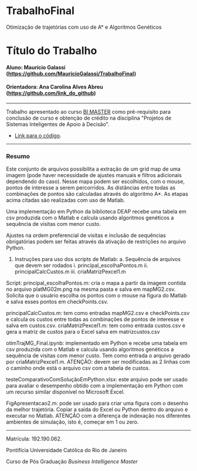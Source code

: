 # TrabalhoFinal
Otimização de trajetórias com uso de A* e Algoritmos Genéticos

# Título do Trabalho

#### Aluno: Maurício Galassi (https://github.com/MauricioGalassi/TrabalhoFinal)
#### Orientadora: Ana Carolina Alves Abreu (https://github.com/link_do_github) 


---

Trabalho apresentado ao curso [BI MASTER](https://ica.puc-rio.ai/bi-master) como pré-requisito para conclusão de curso e obtenção de crédito na disciplina "Projetos de Sistemas Inteligentes de Apoio à Decisão".

- [Link para o código](https://github.com/link_do_repositorio). <!-- caso não aplicável, remover esta linha -->


---

### Resumo


Este conjunto de arquivos possibilita a extração de um grid map de uma imagem (pode haver necessidade de ajustes manuais e filtros adicionais dependendo do caso). Nesse mapa podem ser escolhidos, com o mouse, pontos de interesse a serem percorridos. As distâncias entre todas as combinações de pontos são calculadas através do algoritmo A*.
As etapas acima citadas são realizadas com uso de Matlab.

Uma implementação em Python da biblioteca DEAP recebe uma tabela em csv produzida com o Matlab e calcula usando algoritmos genéticos a sequência de visitas com menor custo.

Ajustes na ordem preferencial de visitas e inclusão de sequências obrigatórias podem ser feitas através da ativação de restrições no arquivo Python.

1.	Instruções para uso dos scripts de Matlab:
a.	Sequência de arquivos que devem ser rodados
i.	principal_escolhaPontos.m
ii.	principalCalcCustos.m
iii.	criaMatrizPexcel1.m

Script: principal_escolhaPontos.m: cria o mapa a partir da imagem contida no arquivo platMG02m.png na mesma pasta e salva em mapMG2.csv. Solicita que o usuário escolha os pontos com o mouse na figura do Matlab e salva esses pontos em checkPoints.csv.

principalCalcCustos.m: tem como entradas mapMG2.csv e checkPoints.csv e calcula os custos entre todas as combinações de pontos de interesse e salva em custos.csv. 
criaMatrizPexcel1.m: tem como entrada custos.csv e gera a matriz de custos para o Excel salva em matrizcustos.csv 

otimTrajMG_Final.ipynb: implementado em Python e recebe uma tabela em csv produzida com o Matlab e calcula usando algoritmos genéticos a sequência de visitas com menor custo. Tem como entrada o arquivo gerado por criaMatrizPexcel1.m. ATENÇÃO: devem ser modificadas as 2 linhas com o caminho onde está o arquivo csv com a tabela de custos.

testeComparativoComSoluçãoEmPython.xlsx: este arquivo pode ser usado para avaliar o desempenho obtido com a implementação em Python com um recurso similar disponível no Microsoft Excel.

FigApresentacao2.m: pode ser usado para criar uma figura com o desenho da melhor trajetória. Copiar a saída do Excel ou Python dentro do arquivo e executar no Matlab. ATENÇÃO com a diferença de indexação nos diferentes ambientes de simulação, isto é, começar em 1 ou zero.





---

Matrícula: 192.190.062.

Pontifícia Universidade Católica do Rio de Janeiro

Curso de Pós Graduação *Business Intelligence Master*
